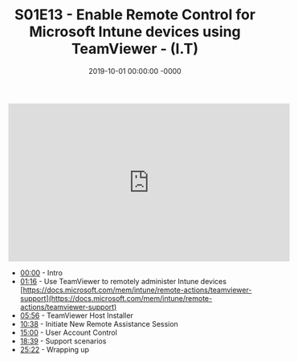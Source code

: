 ﻿---
layout: post
title: "S01E13 - Enable Remote Control for Microsoft Intune devices using TeamViewer - (I.T)"
date: 2019-10-01 00:00:00 -0000
categories:
---

<iframe loading="lazy" width="560" height="315" src="https://www.youtube.com/embed/u1vLxclnxsI" title="YouTube video player" frameborder="0" allow="accelerometer; autoplay; clipboard-write; encrypted-media; gyroscope; picture-in-picture" allowfullscreen></iframe>

- [00:00](https://www.youtube.com/watch?v=u1vLxclnxsI&t=0s) - Intro  
- [01:16](https://www.youtube.com/watch?v=u1vLxclnxsI&t=76s) - Use TeamViewer to remotely administer Intune devices  
[https://docs.microsoft.com/mem/intune/remote-actions/teamviewer-support](https://docs.microsoft.com/mem/intune/remote-actions/teamviewer-support)  
- [05:56](https://www.youtube.com/watch?v=u1vLxclnxsI&t=356s) - TeamViewer Host Installer  
- [10:38](https://www.youtube.com/watch?v=u1vLxclnxsI&t=638s) - Initiate New Remote Assistance Session  
- [15:00](https://www.youtube.com/watch?v=u1vLxclnxsI&t=900s) - User Account Control  
- [18:39](https://www.youtube.com/watch?v=u1vLxclnxsI&t=1119s) - Support scenarios  
- [25:22](https://www.youtube.com/watch?v=u1vLxclnxsI&t=1522s) - Wrapping up  

